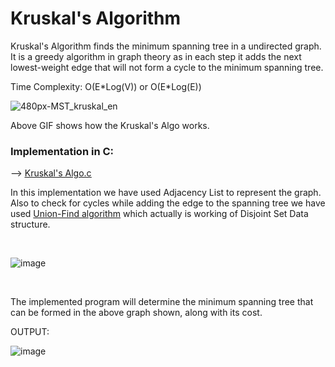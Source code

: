 # Kruskal's Algorithm

Kruskal's Algorithm finds the minimum spanning tree in a undirected graph. It is a greedy algorithm in graph theory as in each step it adds the next lowest-weight edge that will not form a cycle to the minimum spanning tree.

Time Complexity: O(E\*Log(V)) or O(E\*Log(E)) 

![480px-MST_kruskal_en](https://user-images.githubusercontent.com/62696039/100111614-44d85d80-2e94-11eb-90e1-4cd109b6ab34.gif)

Above GIF shows how the Kruskal's Algo works.

### Implementation in C:

--> <u>[Kruskal's Algo.c](kruskals_MST.c)</u>

In this implementation we have used Adjacency List to represent the graph. Also to check for cycles while adding the edge to the spanning tree we have used [Union-Find algorithm](https://www.geeksforgeeks.org/union-find/) which actually is working of Disjoint Set Data structure.

<br>

![image](https://user-images.githubusercontent.com/62696039/100074934-55251400-2e65-11eb-8ef4-5a081ca4ef17.png)

<br>

The implemented program will determine the minimum spanning tree that can be formed in the above graph shown, along with its cost.

OUTPUT:

![image](https://user-images.githubusercontent.com/62696039/100113178-0d6ab080-2e96-11eb-85ed-b2a2491bb926.png)
